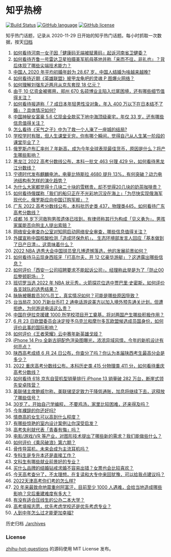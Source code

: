 # 知乎热榜
[![Build Status](https://github.com/ToWeLong/zhihu-hot-questions/workflows/CI/badge.svg)](https://github.com/ToWeLong/zhihu-hot-questions/actions)
[![GitHub language](https://img.shields.io/badge/language-golang-orange.svg)](https://golang.org/)
[![GitHub license](https://img.shields.io/github/license/ToWeLong/zhihu-hot-questions)](https://github.com/ToWeLong/zhihu-hot-questions/blob/main/LICENSE)

知乎热门话题，记录从 2020-11-29 日开始的知乎热门话题。每小时抓取一次数据，按天[归档](./archives)

<!-- BEGIN -->

1. [如何看待河南一女子因「健康码无端被赋黄码」起诉河南省卫健委？](https://www.zhihu.com/question/538922011)
1. [如何看待齐鲁一号雷达卫星拍摄美军航母基地并称「来而不往，非礼也」？背后体现了哪些尖端技术能力？](https://www.zhihu.com/question/539088025)
1. [中国人 2020 年平均初婚年龄为 28.67 岁，中国人结婚为啥越来越晚?](https://www.zhihu.com/question/539183882)
1. [如何看待近期《英雄联盟》披甲龙龟吧的灵魂 P 图爆火网络？](https://www.zhihu.com/question/539176662)
1. [如何理解刘强东近两月从京东套现 18 亿元？](https://www.zhihu.com/question/539134953)
1. [由于 10 亿资金被挪用，郑州 670 名硕博业主陷入烂尾困境，还有哪些细节值得关注？](https://www.zhihu.com/question/539019731)
1. [如何看待报道称「 7 成日本年轻男性没对象，年入 400 万以下在日本结不了婚」？具体情况如何?](https://www.zhihu.com/question/538975431)
1. [中国神秘女富豪 5.6 亿现金全款买下地中海顶级豪宅，年仅 33 岁，还有哪些信息值得关注？](https://www.zhihu.com/question/539195242)
1. [怎么看待《天气之子》中为了救一个人淹了一座城的结局?](https://www.zhihu.com/question/360898738)
1. [学校学时有限，但人生课堂无穷，你有哪个瞬间，觉得自己从人生某一阶段的课堂毕业了？](https://www.zhihu.com/question/537452063)
1. [俄罗斯卢布汇率创 7 年新高，成为今年全球表现最佳货币，原因是什么？将产生哪些影响？](https://www.zhihu.com/question/538960271)
1. [黑龙江 2022 高考分数线公布，本科一批文 463 分理 429 分，如何看待黑龙江分数线？](https://www.zhihu.com/question/537177513)
1. [宁德时代发布麒麟电池，电量比特斯拉 4680 提升 13%，有何突破？动力电池结构有怎样的演化趋势？](https://www.zhihu.com/question/539216595)
1. [为什么大家都觉得十几块二十块的雪糕贵，却不觉得20几块的奶茶咖啡贵？](https://www.zhihu.com/question/538667136)
1. [如何看待俄媒称「我们的船只正在不光彩地沉没在海上」「为尽快实现俄海军现代化，俄罗斯应向中国订购军舰」？](https://www.zhihu.com/question/539313804)
1. [广东 2022 高考分数线公布，本科批历史类 437，物理类445，如何看待广东高考分数线？](https://www.zhihu.com/question/539340918)
1. [成都  16 岁下河救狗男孩遗体已找到，有律师称其行为构成「见义勇为」，男孩家属能否向狗主人提出索赔？](https://www.zhihu.com/question/539101931)
1. [网络安全审查办公室对知网启动网络安全审查，哪些信息值得关注？](https://www.zhihu.com/question/539361736)
1. [外媒宣称中国核酸检测「造成环保危机」， 生态环境部发言人回应「基本做到了日产日清」，这意味着什么？](https://www.zhihu.com/question/539131709)
1. [2022 NBA 选秀大会中国球员曾凡博遗憾落选，他的发展前景如何？](https://www.zhihu.com/question/522231990)
1. [如何看待马云现身西班牙「打高尔夫，开 12 亿豪华游艇」？这透露出哪些信息？](https://www.zhihu.com/question/539320310)
1. [如何评价「西安一公司招聘要求不能起诉公司」，经理称此举是为了「防止00后整顿职场」？](https://www.zhihu.com/question/539138196)
1. [班切罗当选 2022 年 NBA 状元秀，火箭探花位选中贾巴里·史密斯，如何评价各支球队的选秀结果？](https://www.zhihu.com/question/539279204)
1. [脉脉被曝裁员30%员工，真实情况如何？可能是哪些原因导致？](https://www.zhihu.com/question/538988306)
1. [台当局花 300 万新台币打 2 通电话游说美方以加入境外预先通关计划，但遭拒绝，为何游说电话这么贵？](https://www.zhihu.com/question/538922248)
1. [中国在伊拉克援建 1000 所学校项目开工奠基，将对两国产生哪些积极作用？](https://www.zhihu.com/question/538979248)
1. [6 月 23 日欧盟委员会决定授予乌克兰和摩尔多瓦欧盟候选成员国身份，如何评价此事的国际影响？](https://www.zhihu.com/question/539261706)
1. [如何评价《王者荣耀》云中赛年新英雄戈娅？](https://www.zhihu.com/question/539147864)
1. [iPhone 14 Pro 全新古铜配色渲染图曝光，浓浓异域风情，今年的新机设计有何亮点？](https://www.zhihu.com/question/539100731)
1. [陕西高考成绩 6 月 24 日公布，你查分了吗？你认为本届陕西考生最高分会是多少？](https://www.zhihu.com/question/539135442)
1. [2022 重庆高考分数线公布，本科历史类 415 分物理类 411 分，如何看待重庆高考分数线？](https://www.zhihu.com/question/539295998)
1. [如何看待 618 京东自营机型销量排行 iPhone 13 销量破 282 万台，断崖式领先安卓阵营？](https://www.zhihu.com/question/539078241)
1. [美联储主席鲍威尔称，美联储坚定致力于降低通胀，加息将继续下去，这释放了哪些信号？](https://www.zhihu.com/question/539018133)
1. [30岁了，开始自己学编程， 不要鸡汤，家里比较困难，还来得及吗？](https://www.zhihu.com/question/539170906)
1. [今年裸辞的你还好吗?](https://www.zhihu.com/question/538234689)
1. [情商高的女生可以高到什么程度？](https://www.zhihu.com/question/297484552)
1. [有哪些惊艳的室内设计案例让你深受启发？](https://www.zhihu.com/question/271858490)
1. [高考失利就代表「青春有悔」吗？](https://www.zhihu.com/question/538642871)
1. [电影/游戏/VR 等产业，对图形技术提出了哪些新的需求？我们能做些什么？](https://www.zhihu.com/question/538474715)
1. [如何评价《乘风破浪》第六期？](https://www.zhihu.com/question/539168560)
1. [骨传导耳机，未来会成为主流耳机吗？](https://www.zhihu.com/question/476774292)
1. [专科生是专升本还是直接工作？](https://www.zhihu.com/question/530002371)
1. [文科生有哪些就业前景好的专业？](https://www.zhihu.com/question/314713089)
1. [买什么品牌的结婚钻戒求婚不容易出错？女票也会比较喜欢？](https://www.zhihu.com/question/428793605)
1. [今天高考查分了，不太理想，在复读和大专中来回犹豫，可以给我点建议吗？](https://www.zhihu.com/question/539341864)
1. [2022天津高考你们考的怎么样?](https://www.zhihu.com/question/536536341)
1. [20 年来最致命地震重创阿富汗，目前至少 1000 人遇难，会给当地造成哪些影响？灾后重建难度有多大？](https://www.zhihu.com/question/539060783)
1. [有没有适合压线生的公办二本大学？](https://www.zhihu.com/question/331418585)
1. [高考填报志愿，优先考虑学校还是优先考虑专业？](https://www.zhihu.com/question/331002288)
1. [人到中年怎么过才能更加幸福?](https://www.zhihu.com/question/529595563)

<!-- END -->

历史归档 [./archives](./archives)


### License
[zhihu-hot-questions](https://github.com/towelong/zhihu-hot-questions) 的源码使用 MIT License 发布。